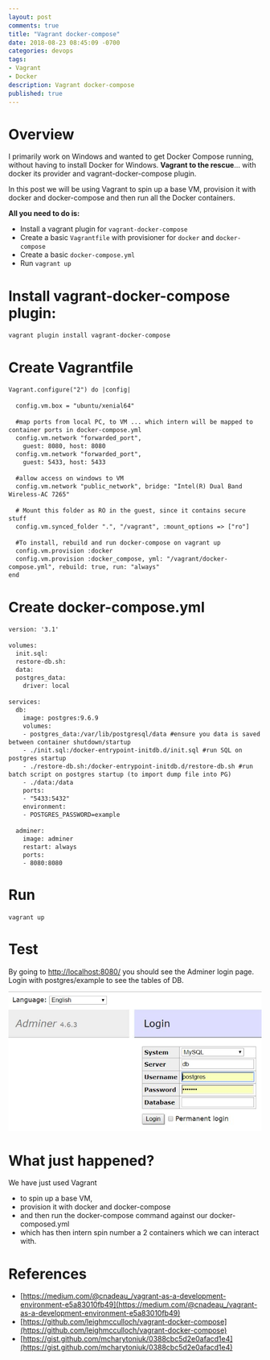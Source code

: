 ```yaml
---
layout: post
comments: true
title: "Vagrant docker-compose"
date: 2018-08-23 08:45:09 -0700
categories: devops
tags: 
- Vagrant
- Docker
description: Vagrant docker-compose
published: true
---
```


# Overview

I primarily work on Windows and wanted to get Docker Compose running, without having to install Docker for Windows. **Vagrant to the rescue**... with docker its provider and vagrant-docker-compose plugin. 

In this post we will be using Vagrant to spin up a base VM, provision it with docker and docker-compose and then run all the Docker containers. 

**All you need to do is:**

- Install a vagrant plugin for `vagrant-docker-compose`
- Create a basic `Vagrantfile` with provisioner for `docker` and `docker-compose`
- Create a basic `docker-compose.yml` 
- Run `vagrant up` 

# Install vagrant-docker-compose plugin: 

```
vagrant plugin install vagrant-docker-compose
```

# Create Vagrantfile

```
Vagrant.configure("2") do |config|
  
  config.vm.box = "ubuntu/xenial64"
  
  #map ports from local PC, to VM ... which intern will be mapped to container ports in docker-compose.yml
  config.vm.network "forwarded_port", 
	guest: 8080, host: 8080
  config.vm.network "forwarded_port", 
	guest: 5433, host: 5433
	
  #allow access on windows to VM	
  config.vm.network "public_network", bridge: "Intel(R) Dual Band Wireless-AC 7265"
  
  # Mount this folder as RO in the guest, since it contains secure stuff
  config.vm.synced_folder ".", "/vagrant", :mount_options => ["ro"]

  #To install, rebuild and run docker-compose on vagrant up
  config.vm.provision :docker 
  config.vm.provision :docker_compose, yml: "/vagrant/docker-compose.yml", rebuild: true, run: "always"
end
```


# Create docker-compose.yml

```
version: '3.1'

volumes:
  init.sql: 
  restore-db.sh:    
  data:
  postgres_data:
    driver: local

services:
  db:
    image: postgres:9.6.9
    volumes:
    - postgres_data:/var/lib/postgresql/data #ensure you data is saved between container shutdown/startup
    - ./init.sql:/docker-entrypoint-initdb.d/init.sql #run SQL on postgres startup
    - ./restore-db.sh:/docker-entrypoint-initdb.d/restore-db.sh #run batch script on postgres startup (to import dump file into PG)
    - ./data:/data
    ports:
    - "5433:5432"
    environment:
    - POSTGRES_PASSWORD=example
    
  adminer:
    image: adminer
    restart: always
    ports:
    - 8080:8080
```

# Run 

```
vagrant up
```

# Test

By going to [http://localhost:8080/](http://localhost:8080/) you should see the Adminer login page. Login with postgres/example to see the tables of DB. 

![Adminer](/assets/images/devops/Adminer.JPG)

# What just happened? 

We have just used Vagrant 
- to spin up a base VM, 
- provision it with docker and docker-compose 
- and then run the docker-compose command against our docker-composed.yml 
- which has then intern spin number a 2 containers which we can interact with. 

# References

- [https://medium.com/@cnadeau_/vagrant-as-a-development-environment-e5a83010fb49](https://medium.com/@cnadeau_/vagrant-as-a-development-environment-e5a83010fb49)
- [https://github.com/leighmcculloch/vagrant-docker-compose](https://github.com/leighmcculloch/vagrant-docker-compose)
- [https://gist.github.com/mcharytoniuk/0388cbc5d2e0afacd1e4](https://gist.github.com/mcharytoniuk/0388cbc5d2e0afacd1e4)

